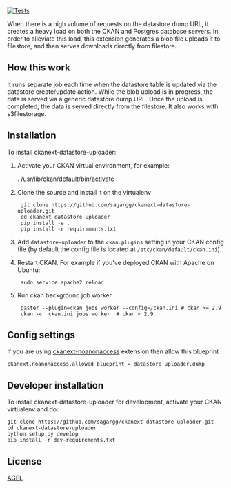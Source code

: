 [![Tests](https://github.com/sagargg/ckanext-datastore-uploader/workflows/Tests/badge.svg?branch=main)](https://github.com/sagargg/ckanext-datastore-uploader/actions)
 

When there is a high volume of requests on the datastore dump URL, it creates a heavy load on both the CKAN and Postgres database servers. In order to alleviate this load, this extension generates a blob file uploads it to filestore, and then serves downloads directly from filestore.

## How this work 

It runs separate job each time when the datastore table is updated via the datastore create/update action. While the blob upload is in progress, the data is served via a generic datastore dump URL. Once the upload is completed, the data is served directly from the filestore.
It also works with s3filestorage. 


## Installation

To install ckanext-datastore-uploader:

1. Activate your CKAN virtual environment, for example:

    . /usr/lib/ckan/default/bin/activate

2. Clone the source and install it on the virtualenv

        git clone https://github.com/sagargg/ckanext-datastore-uploader.git
        cd ckanext-datastore-uploader
        pip install -e .
	    pip install -r requirements.txt

3. Add `datastore-uploader` to the `ckan.plugins` setting in your CKAN
   config file (by default the config file is located at
    `/etc/ckan/default/ckan.ini`).

4. Restart CKAN. For example if you've deployed CKAN with Apache on Ubuntu:

        sudo service apache2 reload

5. Run ckan background job worker 

        paster --plugin=ckan jobs worker --config=/ckan.ini # ckan >= 2.9
        ckan -c  ckan.ini jobs worker  # ckan < 2.9




## Config settings

If you are using [ckanext-noanonaccess](https://github.com/datopian/ckanext-noanonaccess) extension then allow this blueprint

    ckanext.noanonaccess.allowed_blueprint = datastore_uploader.dump


## Developer installation

To install ckanext-datastore-uploader for development, activate your CKAN virtualenv and
do:

    git clone https://github.com/sagargg/ckanext-datastore-uploader.git
    cd ckanext-datastore-uploader
    python setup.py develop
    pip install -r dev-requirements.txt


## License

[AGPL](https://www.gnu.org/licenses/agpl-3.0.en.html)
